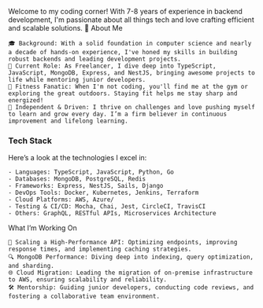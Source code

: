 Welcome to my coding corner! With 7-8 years of experience in backend development, I'm passionate about all things tech and love crafting efficient and scalable solutions. 💖
About Me

    🎓 Background: With a solid foundation in computer science and nearly a decade of hands-on experience, I've honed my skills in building robust backends and leading development projects.
    💼 Current Role: As Freelancer, I dive deep into TypeScript, JavaScript, MongoDB, Express, and NestJS, bringing awesome projects to life while mentoring junior developers.
    💪 Fitness Fanatic: When I'm not coding, you'll find me at the gym or exploring the great outdoors. Staying fit helps me stay sharp and energized!
    🌟 Independent & Driven: I thrive on challenges and love pushing myself to learn and grow every day. I’m a firm believer in continuous improvement and lifelong learning.

### Tech Stack

Here’s a look at the technologies I excel in:

    - Languages: TypeScript, JavaScript, Python, Go
    - Databases: MongoDB, PostgreSQL, Redis
    - Frameworks: Express, NestJS, Sails, Django
    - DevOps Tools: Docker, Kubernetes, Jenkins, Terraform
    - Cloud Platforms: AWS, Azure/
    - Testing & CI/CD: Mocha, Chai, Jest, CircleCI, TravisCI
    - Others: GraphQL, RESTful APIs, Microservices Architecture

What I’m Working On

    🚀 Scaling a High-Performance API: Optimizing endpoints, improving response times, and implementing caching strategies.
    🔍 MongoDB Performance: Diving deep into indexing, query optimization, and sharding.
    🌐 Cloud Migration: Leading the migration of on-premise infrastructure to AWS, ensuring scalability and reliability.
    🛠 Mentorship: Guiding junior developers, conducting code reviews, and fostering a collaborative team environment.

